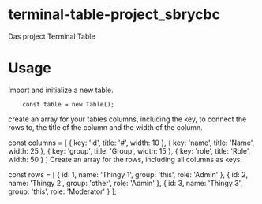 # terminal-table-project_sbrycbc

Das project Terminal Table

# Usage
Import and initialize a new table.

        const table = new Table();
create an array for your tables columns, including the key, to connect the rows to, the title of the column and the width of the column.

const columns =
[
    {
        key: 'id',
        title: '#',
        width: 10
    },
    {
        key: 'name',
        title: 'Name',
        width: 25
    },
    {
        key: 'group',
        title: 'Group',
        width: 15
    },
    {
        key: 'role',
        title: 'Role',
        width: 50
    }
]
Create an array for the rows, including all columns as keys.

const rows =
[
    {
        id: 1,
        name: 'Thingy 1',
        group: 'this',
        role: 'Admin'
    },
    {
        id: 2,
        name: 'Thingy 2',
        group: 'other',
        role: 'Admin'
    },
    {
        id: 3,
        name: 'Thingy 3',
        group: 'this',
        role: 'Moderator'
    }
];
